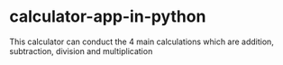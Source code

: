# calculator-app-in-python
 
This calculator can conduct the 4 main calculations which are addition, subtraction, division and multiplication 

